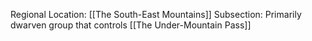 Regional Location: [[The South-East Mountains]]
Subsection: Primarily dwarven group that controls [[The Under-Mountain Pass]]

